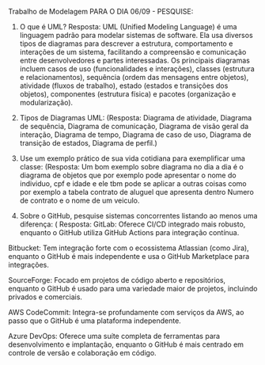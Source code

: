 Trabalho de Modelagem
PARA O DIA 06/09 - PESQUISE:

1. O que é UML? Resposta: UML (Unified Modeling Language) é uma linguagem padrão para modelar sistemas de software. Ela usa diversos tipos de diagramas para descrever a estrutura, comportamento e interações de um sistema, facilitando a compreensão e comunicação entre desenvolvedores e partes interessadas. Os principais diagramas incluem casos de uso (funcionalidades e interações), classes (estrutura e relacionamentos), sequência (ordem das mensagens entre objetos), atividade (fluxos de trabalho), estado (estados e transições dos objetos), componentes (estrutura física) e pacotes (organização e modularização).

2. Tipos de Diagramas UML: (Resposta: Diagrama de atividade, Diagrama de sequência, Diagrama de comunicação, Diagrama de visão geral da interação, Diagrama de tempo, Diagrama de caso de uso, Diagrama de transição de estados, Diagrama de perfil.)

3. Use um exemplo prático de sua vida cotidiana para exemplificar uma classe: (Resposta: Um bom exemplo sobre diagrama no dia a dia é o diagrama de objetos que por exemplo pode apresentar o nome do individuo, cpf e idade e ele tbm pode se aplicar a outras coisas como por exemplo a tabela contrato de aluguel que apresenta dentro Numero de contrato e o nome de um veiculo.

4. Sobre o GitHub, pesquise sistemas concorrentes listando ao menos uma diferença: ( Resposta: GitLab: Oferece CI/CD integrado mais robusto, enquanto o GitHub utiliza GitHub Actions para integração contínua.

Bitbucket: Tem integração forte com o ecossistema Atlassian (como Jira), enquanto o GitHub é mais independente e usa o GitHub Marketplace para integrações.

SourceForge: Focado em projetos de código aberto e repositórios, enquanto o GitHub é usado para uma variedade maior de projetos, incluindo privados e comerciais.

AWS CodeCommit: Integra-se profundamente com serviços da AWS, ao passo que o GitHub é uma plataforma independente.

Azure DevOps: Oferece uma suíte completa de ferramentas para desenvolvimento e implantação, enquanto o GitHub é mais centrado em controle de versão e colaboração em código.

